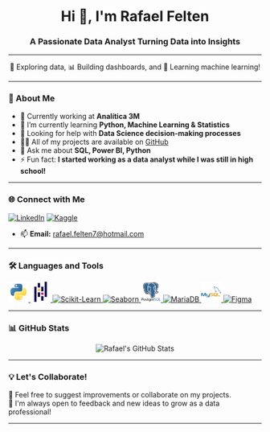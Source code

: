 <h1 align="center">Hi 👋, I'm Rafael Felten</h1>
<h3 align="center">A Passionate Data Analyst Turning Data into Insights</h3>

---

<p align="center">
  🔎 Exploring data, 📊 Building dashboards, and 🤖 Learning machine learning!
</p>

---

### 🔭 About Me
- 💼 Currently working at **Analítica 3M**
- 🌱 I’m currently learning **Python, Machine Learning & Statistics**
- 🤝 Looking for help with **Data Science decision-making processes**
- 👨‍💻 All of my projects are available on [GitHub](https://github.com/feltens)
- 💬 Ask me about **SQL, Power BI, Python**
- ⚡ Fun fact: **I started working as a data analyst while I was still in high school!**

---

### 🌐 Connect with Me
<p align="left">
  <a href="https://linkedin.com/in/rafael-felten-812068222/" target="blank"><img align="center" src="https://raw.githubusercontent.com/rahuldkjain/github-profile-readme-generator/master/src/images/icons/Social/linked-in-alt.svg" alt="LinkedIn" height="30" width="40" /></a>
  <a href="https://kaggle.com/rafaelfelten" target="blank"><img align="center" src="https://raw.githubusercontent.com/rahuldkjain/github-profile-readme-generator/master/src/images/icons/Social/kaggle.svg" alt="Kaggle" height="30" width="40" /></a>
</p>

- 📫 **Email:** rafael.felten7@hotmail.com

---

### 🛠️ Languages and Tools
<p align="left"> 
  <a href="https://www.python.org" target="_blank" rel="noreferrer"> <img src="https://raw.githubusercontent.com/devicons/devicon/master/icons/python/python-original.svg" alt="Python" width="40" height="40"/> </a> 
  <a href="https://pandas.pydata.org/" target="_blank" rel="noreferrer"> <img src="https://raw.githubusercontent.com/devicons/devicon/2ae2a900d2f041da66e950e4d48052658d850630/icons/pandas/pandas-original.svg" alt="Pandas" width="40" height="40"/> </a> 
  <a href="https://scikit-learn.org/" target="_blank" rel="noreferrer"> <img src="https://upload.wikimedia.org/wikipedia/commons/0/05/Scikit_learn_logo_small.svg" alt="Scikit-Learn" width="40" height="40"/> </a> 
  <a href="https://seaborn.pydata.org/" target="_blank" rel="noreferrer"> <img src="https://seaborn.pydata.org/_images/logo-mark-lightbg.svg" alt="Seaborn" width="40" height="40"/> </a> 
  <a href="https://www.postgresql.org" target="_blank" rel="noreferrer"> <img src="https://raw.githubusercontent.com/devicons/devicon/master/icons/postgresql/postgresql-original-wordmark.svg" alt="PostgreSQL" width="40" height="40"/> </a> 
  <a href="https://mariadb.org/" target="_blank" rel="noreferrer"> <img src="https://www.vectorlogo.zone/logos/mariadb/mariadb-icon.svg" alt="MariaDB" width="40" height="40"/> </a> 
  <a href="https://www.mysql.com/" target="_blank" rel="noreferrer"> <img src="https://raw.githubusercontent.com/devicons/devicon/master/icons/mysql/mysql-original-wordmark.svg" alt="MySQL" width="40" height="40"/> </a> 
  <a href="https://www.figma.com/" target="_blank" rel="noreferrer"> <img src="https://www.vectorlogo.zone/logos/figma/figma-icon.svg" alt="Figma" width="40" height="40"/> </a> 
</p>

---

### 📊 GitHub Stats
<p align="center">
  <img src="https://github-readme-stats.vercel.app/api?username=feltens&show_icons=true&theme=dracula" alt="Rafael's GitHub Stats" />
</p>

---

### 💡 Let's Collaborate!
🤝 Feel free to suggest improvements or collaborate on my projects.  
📢 I'm always open to feedback and new ideas to grow as a data professional!

---
